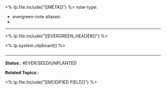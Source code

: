 <% tp.file.include("[[META]]") %>
note-type: 
- evergreen-note
aliases:
- 
---
<% tp.file.include("[[EVERGREEN_HEADER]]") %>

<% tp.system.clipboard() %>

### <hr class="footnote"/>

**Status**:: #EVER/SEED/UNPLANTED 

**Related Topics**:: 
	
<% tp.file.include("[[MODIFIED FIELD]]") %>